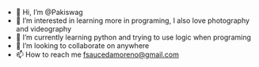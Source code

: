 - 👋 Hi, I’m @Pakiswag
- 👀 I’m interested in learning more in programing, I also love photography and videography
- 🌱 I’m currently learning python and trying to use logic when programing
- 💞️ I’m looking to collaborate on anywhere 
- 📫 How to reach me fsaucedamoreno@gmail.com

<!---
Pakiswag/Pakiswag is a ✨ special ✨ repository because its `README.md` (this file) appears on your GitHub profile.
You can click the Preview link to take a look at your changes.
--->
